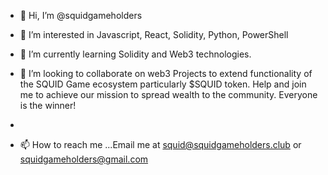 - 👋 Hi, I’m @squidgameholders
- 👀 I’m interested in Javascript, React, Solidity, Python, PowerShell
- 🌱 I’m currently learning Solidity and Web3 technologies.
- 💞️ I’m looking to collaborate on web3 Projects to extend functionality of the SQUID Game ecosystem particularly $SQUID token. Help and join me to achieve our mission to spread wealth to the community. Everyone is the winner! 

-     
- 📫 How to reach me ...Email me at squid@squidgameholders.club or squidgameholders@gmail.com

<!---
squidgameholders/squidgameholders is a ✨ special ✨ repository because its `README.md` (this file) appears on your GitHub profile.
You can click the Preview link to take a look at your changes.
--->
